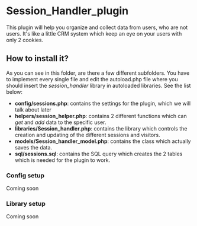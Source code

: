 # Session_Handler_plugin
This plugin will help you organize and collect data from users, who are not users. It's like a little CRM system which keep an eye on your users with only 2 cookies.

## How to install it?
As you can see in this folder, are there a few different subfolders. You have to implement every single file and edit the autoload.php file where you should insert the *session_handler* library in autoloaded libraries. See the list below:
* **config/sessions.php**: contains the settings for the plugin, which we will talk about later
* **helpers/session_helper.php**: contains 2 different functions which can *get* and *add* data to the specific user.
* **libraries/Session_handler.php**: contains the library which controls the creation and updating of the different sessions and visitors.
* **models/Session_handler_model.php**: contains the class which actually saves the data.
* **sql/sessions.sql**: contains the SQL query which creates the 2 tables which is needed for the plugin to work.

### Config setup
Coming soon

### Library setup
Coming soon

